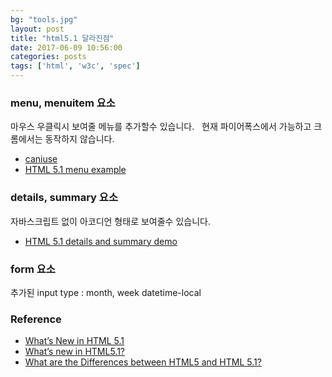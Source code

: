 ```yaml
---
bg: "tools.jpg"
layout: post
title: "html5.1 달라진점"
date: 2017-06-09 10:56:00
categories: posts
tags: ['html', 'w3c', 'spec']
---
```


### menu, menuitem 요소
마우스 우클릭시 보여줄 메뉴를 추가할수 있습니다.  
현재 파이어폭스에서 가능하고 크롬에서는 동작하지 않습니다.
- [caniuse](http://caniuse.com/#feat=menu)
- [HTML 5.1 menu example](https://codepen.io/SitePoint/pen/bBrvRP)

### details, summary 요소
자바스크립트 없이 아코디언 형태로 보여줄수 있습니다.
- [HTML 5.1 details and summary demo](https://codepen.io/SitePoint/pen/rWzgzg)

### form 요소
추가된 input type : month, week datetime-local

### Reference
- [What’s New in HTML 5.1](https://www.sitepoint.com/whats-new-in-html-5-1/)
- [What’s new in HTML5.1?](http://www.capitalnumbers.com/blog/whats-new-in-html5-1/)
- [What are the Differences between HTML5 and HTML 5.1?](http://www.lesliesikos.com/what-are-the-differences-between-html5-and-html-5-1/)
